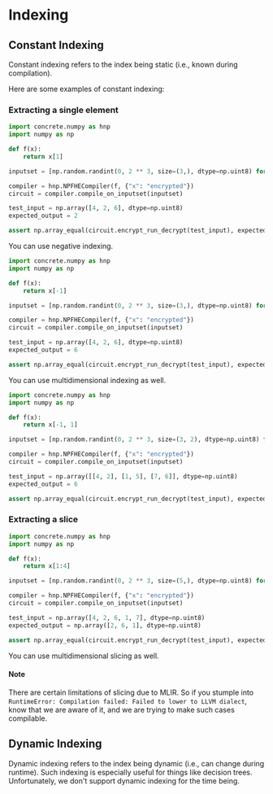 # Indexing

## Constant Indexing

Constant indexing refers to the index being static (i.e., known during compilation).

Here are some examples of constant indexing:

### Extracting a single element

```python
import concrete.numpy as hnp
import numpy as np

def f(x):
    return x[1]

inputset = [np.random.randint(0, 2 ** 3, size=(3,), dtype=np.uint8) for _ in range(10)]

compiler = hnp.NPFHECompiler(f, {"x": "encrypted"})
circuit = compiler.compile_on_inputset(inputset)

test_input = np.array([4, 2, 6], dtype=np.uint8)
expected_output = 2

assert np.array_equal(circuit.encrypt_run_decrypt(test_input), expected_output)
```

You can use negative indexing.

```python
import concrete.numpy as hnp
import numpy as np

def f(x):
    return x[-1]

inputset = [np.random.randint(0, 2 ** 3, size=(3,), dtype=np.uint8) for _ in range(10)]

compiler = hnp.NPFHECompiler(f, {"x": "encrypted"})
circuit = compiler.compile_on_inputset(inputset)

test_input = np.array([4, 2, 6], dtype=np.uint8)
expected_output = 6

assert np.array_equal(circuit.encrypt_run_decrypt(test_input), expected_output)
```

You can use multidimensional indexing as well.

```python
import concrete.numpy as hnp
import numpy as np

def f(x):
    return x[-1, 1]

inputset = [np.random.randint(0, 2 ** 3, size=(3, 2), dtype=np.uint8) for _ in range(10)]

compiler = hnp.NPFHECompiler(f, {"x": "encrypted"})
circuit = compiler.compile_on_inputset(inputset)

test_input = np.array([[4, 2], [1, 5], [7, 6]], dtype=np.uint8)
expected_output = 6

assert np.array_equal(circuit.encrypt_run_decrypt(test_input), expected_output)
```

### Extracting a slice

```python
import concrete.numpy as hnp
import numpy as np

def f(x):
    return x[1:4]

inputset = [np.random.randint(0, 2 ** 3, size=(5,), dtype=np.uint8) for _ in range(10)]

compiler = hnp.NPFHECompiler(f, {"x": "encrypted"})
circuit = compiler.compile_on_inputset(inputset)

test_input = np.array([4, 2, 6, 1, 7], dtype=np.uint8)
expected_output = np.array([2, 6, 1], dtype=np.uint8)

assert np.array_equal(circuit.encrypt_run_decrypt(test_input), expected_output)
```

You can use multidimensional slicing as well.

#### Note

There are certain limitations of slicing due to MLIR. So if you stumple into `RuntimeError: Compilation failed: Failed to lower to LLVM dialect`, know that we are aware of it, and we are trying to make such cases compilable.

## Dynamic Indexing

Dynamic indexing refers to the index being dynamic (i.e., can change during runtime).
Such indexing is especially useful for things like decision trees.
Unfortunately, we don't support dynamic indexing for the time being.
